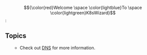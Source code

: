 $${\color{red}Welcome \space \color{lightblue}To \space \color{lightgreen}K8sWizard}$$ :
## Topics
 
<ul> 
    <ul> <li> <p>Check out <a href="https://github.com/prrabbhanjon/K8sWizard/blob/main/DNS-k8s.md" target="_blank">DNS</a> for more information.</p> </li></ul>       
</ul>
